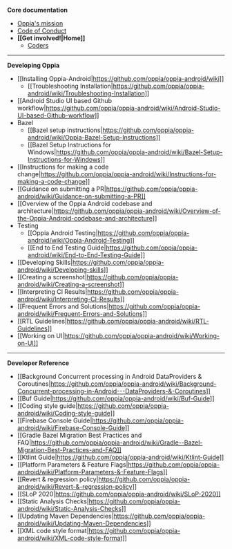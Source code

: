 **Core documentation**
  * [Oppia's mission](https://github.com/oppia/oppia/wiki/Oppia's-Mission)
  * [Code of Conduct](https://github.com/oppia/oppia/blob/develop/.github/CODE_OF_CONDUCT.md)
  * **[[Get involved!|Home]]**
    * [Coders](https://github.com/oppia/oppia-android/wiki#onboarding-instructions)

---
**Developing Oppia**
  * [[Installing Oppia-Android|https://github.com/oppia/oppia-android/wiki]]
    * [[Troubleshooting Installation|https://github.com/oppia/oppia-android/wiki/Troubleshooting-Installation]]
  * [[Android Studio UI based Github workflow|https://github.com/oppia/oppia-android/wiki/Android-Studio-UI-based-Github-workflow]]
  * Bazel
    * [[Bazel setup instructions|https://github.com/oppia/oppia-android/wiki/Oppia-Bazel-Setup-Instructions]]
    * [[Bazel Setup Instructions for Windows|https://github.com/oppia/oppia-android/wiki/Bazel-Setup-Instructions-for-Windows]]
  * [[Instructions for making a code change|https://github.com/oppia/oppia-android/wiki/Instructions-for-making-a-code-change]]
  * [[Guidance on submitting a PR|https://github.com/oppia/oppia-android/wiki/Guidance-on-submitting-a-PR]]
  * [[Overview of the Oppia Android codebase and architecture|https://github.com/oppia/oppia-android/wiki/Overview-of-the-Oppia-Android-codebase-and-architecture]]
  * Testing
    * [[Oppia Android Testing|https://github.com/oppia/oppia-android/wiki/Oppia-Android-Testing]]
    * [[End to End Testing Guide|https://github.com/oppia/oppia-android/wiki/End-to-End-Testing-Guide]]
  * [[Developing Skills|https://github.com/oppia/oppia-android/wiki/Developing-skills]]
  * [[Creating a screenshot|https://github.com/oppia/oppia-android/wiki/Creating-a-screenshot]]
  * [[Interpreting CI Results|https://github.com/oppia/oppia-android/wiki/Interpreting-CI-Results]]
  * [[Frequent Errors and Solutions|https://github.com/oppia/oppia-android/wiki/Frequent-Errors-and-Solutions]]
  * [[RTL Guidelines|https://github.com/oppia/oppia-android/wiki/RTL-Guidelines]] 
  * [[Working on UI|https://github.com/oppia/oppia-android/wiki/Working-on-UI]]
---
**Developer Reference**
  * [[Background Concurrent processing in Android DataProviders & Coroutines|https://github.com/oppia/oppia-android/wiki/Background-Concurrent-processing-in-Android---DataProviders-&-Coroutines]]
  * [[Buf Guide|https://github.com/oppia/oppia-android/wiki/Buf-Guide]]
  * [[Coding style guide|https://github.com/oppia/oppia-android/wiki/Coding-style-guide]]
  * [[Firebase Console Guide|https://github.com/oppia/oppia-android/wiki/Firebase-Console-Guide]]
  * [[Gradle Bazel Migration Best Practices and FAQ|https://github.com/oppia/oppia-android/wiki/Gradle--Bazel-Migration-Best-Practices-and-FAQ]]
  * [[Ktlint Guide|https://github.com/oppia/oppia-android/wiki/Ktlint-Guide]]
  * [[Platform Parameters & Feature Flags|https://github.com/oppia/oppia-android/wiki/Platform-Parameters-&-Feature-Flags]]
  * [[Revert & regression policy|https://github.com/oppia/oppia-android/wiki/Revert-&-regression-policy]]
  * [[SLoP 2020|https://github.com/oppia/oppia-android/wiki/SLoP-2020]]
  * [[Static Analysis Checks|https://github.com/oppia/oppia-android/wiki/Static-Analysis-Checks]]
  * [[Updating Maven Dependencies|https://github.com/oppia/oppia-android/wiki/Updating-Maven-Dependencies]]
  * [[XML code style format|https://github.com/oppia/oppia-android/wiki/XML-code-style-format]]